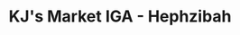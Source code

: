 ---
title: "KJ's Market IGA - Hephzibah"
url: /hephzibah/kjs-market-iga-hephzibah/
shop: supermarket
---